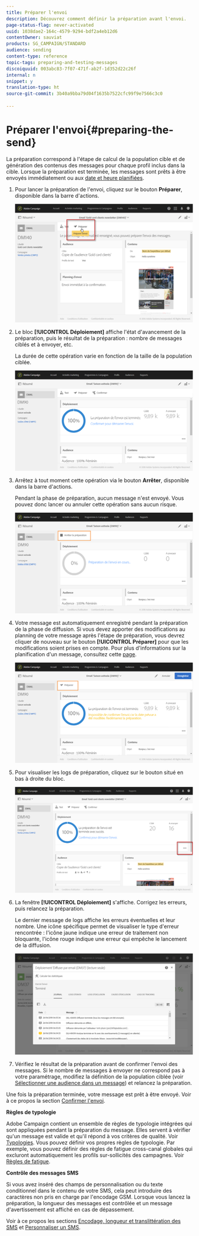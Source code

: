 ```yaml
---
title: Préparer l'envoi
description: Découvrez comment définir la préparation avant l'envoi.
page-status-flag: never-activated
uuid: 1038dae2-164c-4579-9294-bdf2a4eb12d6
contentOwner: sauviat
products: SG_CAMPAIGN/STANDARD
audience: sending
content-type: reference
topic-tags: preparing-and-testing-messages
discoiquuid: 003abc83-7f07-471f-ab2f-1d352d22c26f
internal: n
snippet: y
translation-type: ht
source-git-commit: 3b40a9bba79d04f1635b7522cfc99f9e7566c3c0

---
```



# Préparer l&#39;envoi{#preparing-the-send}

La préparation correspond à l&#39;étape de calcul de la population cible et de génération des contenus des messages pour chaque profil inclus dans la cible. Lorsque la préparation est terminée, les messages sont prêts à être envoyés immédiatement ou aux [date et heure planifiées](../../sending/using/about-scheduling-messages.md).

1. Pour lancer la préparation de l&#39;envoi, cliquez sur le bouton **Préparer**, disponible dans la barre d&#39;actions.

   ![](assets/preparing_delivery_2.png)

1. Le bloc **[!UICONTROL Déploiement]** affiche l&#39;état d&#39;avancement de la préparation, puis le résultat de la préparation : nombre de messages ciblés et à envoyer, etc.

   La durée de cette opération varie en fonction de la taille de la population ciblée.

   ![](assets/preparing_delivery.png)

1. Arrêtez à tout moment cette opération via le bouton **Arrêter**, disponible dans la barre d&#39;actions.

   Pendant la phase de préparation, aucun message n&#39;est envoyé. Vous pouvez donc lancer ou annuler cette opération sans aucun risque.

   ![](assets/preparing_delivery_6.png)

1. Votre message est automatiquement enregistré pendant la préparation de la phase de diffusion. Si vous devez apporter des modifications au planning de votre message après l&#39;étape de préparation, vous devrez cliquer de nouveau sur le bouton **[!UICONTROL Préparer]** pour que les modifications soient prises en compte. Pour plus d&#39;informations sur la planification d&#39;un message, consultez cette [page](../../sending/using/about-scheduling-messages.md).

   ![](assets/preparing_delivery_5.png)

1. Pour visualiser les logs de préparation, cliquez sur le bouton situé en bas à droite du bloc.

   ![](assets/preparing_delivery_4.png)

1. La fenêtre **[!UICONTROL Déploiement]** s&#39;affiche. Corrigez les erreurs, puis relancez la préparation.

   Le dernier message de logs affiche les erreurs éventuelles et leur nombre. Une icône spécifique permet de visualiser le type d&#39;erreur rencontrée : l&#39;icône jaune indique une erreur de traitement non bloquante, l&#39;icône rouge indique une erreur qui empêche le lancement de la diffusion.

   ![](assets/preparing_delivery_3.png)

1. Vérifiez le résultat de la préparation avant de confirmer l&#39;envoi des messages. Si le nombre de messages à envoyer ne correspond pas à votre paramétrage, modifiez la définition de la population ciblée (voir [Sélectionner une audience dans un message](../../audiences/using/selecting-an-audience-in-a-message.md)) et relancez la préparation.

Une fois la préparation terminée, votre message est prêt à être envoyé. Voir à ce propos la section [Confirmer l&#39;envoi](../../sending/using/confirming-the-send.md).

**Règles de typologie**

Adobe Campaign contient un ensemble de règles de typologie intégrées qui sont appliquées pendant la préparation du message. Elles servent à vérifier qu&#39;un message est valide et qu&#39;il répond à vos critères de qualité. Voir [Typologies](../../sending/using/about-typology-rules.md). Vous pouvez définir vos propres règles de typologie. Par exemple, vous pouvez définir des règles de fatigue cross-canal globales qui excluront automatiquement les profils sur-sollicités des campagnes. Voir [Règles de fatigue](../../sending/using/fatigue-rules.md).

**Contrôle des messages SMS**

Si vous avez inséré des champs de personnalisation ou du texte conditionnel dans le contenu de votre SMS, cela peut introduire des caractères non pris en charge par l&#39;encodage GSM. Lorsque vous lancez la préparation, la longueur des messages est contrôlée et un message d&#39;avertissement est affiché en cas de dépassement.

Voir à ce propos les sections [Encodage, longueur et translittération des SMS](../../administration/using/configuring-sms-channel.md#sms-encoding--length-and-transliteration) et [Personnaliser un SMS](../../channels/using/personalizing-sms-messages.md).
